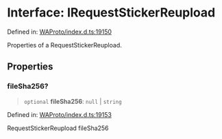 # Interface: IRequestStickerReupload

Defined in: [WAProto/index.d.ts:19150](https://github.com/Riders004/Tv/blob/3d6aaf6f3efb499dc9d0ca82bb24083bb45a8478/WAProto/index.d.ts#L19150)

Properties of a RequestStickerReupload.

## Properties

### fileSha256?

> `optional` **fileSha256**: `null` \| `string`

Defined in: [WAProto/index.d.ts:19153](https://github.com/Riders004/Tv/blob/3d6aaf6f3efb499dc9d0ca82bb24083bb45a8478/WAProto/index.d.ts#L19153)

RequestStickerReupload fileSha256
